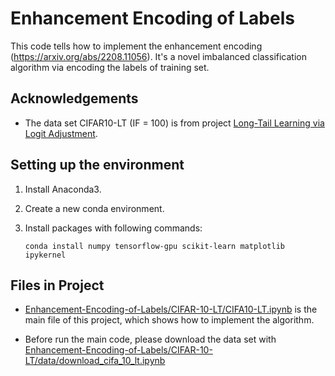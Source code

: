 # Enhancement Encoding of Labels

This code tells how to implement the enhancement encoding (<https://arxiv.org/abs/2208.11056>). It's a novel imbalanced classification algorithm via encoding the labels of training set.

## Acknowledgements

- The data set CIFAR10-LT (IF = 100) is from project [Long-Tail Learning via Logit Adjustment](https://github.com/google-research/google-research/tree/master/logit_adjustment).

## Setting up the environment

1. Install Anaconda3.
1. Create a new conda environment.
1. Install packages with following commands:
  
    ```
    conda install numpy tensorflow-gpu scikit-learn matplotlib ipykernel
    ```

## Files in Project

- [Enhancement-Encoding-of-Labels/CIFAR-10-LT/CIFA10-LT.ipynb](https://github.com/Dazzling-Sun/Enhancement-Encoding-of-Labels/blob/main/CIFAR-10-LT/CIFA10-LT.ipynb) is the main file of this project, which shows how to implement the algorithm.

- Before run the main code, please download the data set with [Enhancement-Encoding-of-Labels/CIFAR-10-LT/data/download_cifa_10_lt.ipynb](https://github.com/Dazzling-Sun/Enhancement-Encoding-of-Labels/tree/main/CIFAR-10-LT/data)
